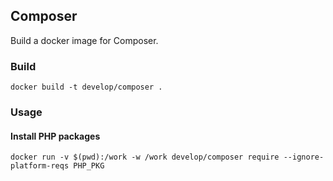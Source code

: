 ## Composer

Build a docker image for Composer.

### Build

    docker build -t develop/composer .

### Usage

#### Install PHP packages

    docker run -v $(pwd):/work -w /work develop/composer require --ignore-platform-reqs PHP_PKG
